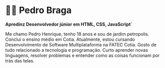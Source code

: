 # 👨‍💻 Pedro Braga


**Apredinz Desenvolvedor júnior em HTML, CSS, JavaScript`**

Me chamo Pedro Henrique, tenho 18 anos e sou de jardim petropolis. Concluí o ensino médio em Cotia. Atualmente, estou cursando Desenvolvimento de Software Multiplataforma na FATEC Cotia. Gosto de tudo relacionado a tecnologia e programação. Curto aprender novas linguagens, resolver problemas e entender como as coisas funcionam por trás das telas.
